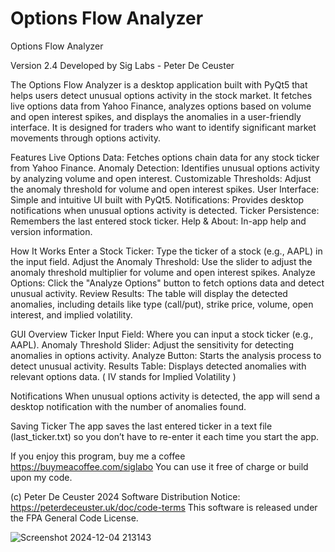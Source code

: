 # Options Flow Analyzer


 


Options Flow Analyzer

 Version 2.4
Developed by Sig Labs - Peter De Ceuster
 
  
 
 The Options Flow Analyzer is a desktop application built with PyQt5 that helps users detect unusual options activity in the stock market. It fetches live options data from Yahoo Finance, analyzes options based on volume and open interest spikes, and displays the anomalies in a user-friendly interface. It is designed for traders who want to identify significant market movements through options activity.

Features
Live Options Data: Fetches options chain data for any stock ticker from Yahoo Finance.
Anomaly Detection: Identifies unusual options activity by analyzing volume and open interest.
Customizable Thresholds: Adjust the anomaly threshold for volume and open interest spikes.
User Interface: Simple and intuitive UI built with PyQt5.
Notifications: Provides desktop notifications when unusual options activity is detected.
Ticker Persistence: Remembers the last entered stock ticker.
Help & About: In-app help and version information.


How It Works
Enter a Stock Ticker: Type the ticker of a stock (e.g., AAPL) in the input field.
Adjust the Anomaly Threshold: Use the slider to adjust the anomaly threshold multiplier for volume and open interest spikes.
Analyze Options: Click the "Analyze Options" button to fetch options data and detect unusual activity.
Review Results: The table will display the detected anomalies, including details like type (call/put), strike price, volume, open interest, and implied volatility.

GUI Overview
Ticker Input Field: Where you can input a stock ticker (e.g., AAPL).
Anomaly Threshold Slider: Adjust the sensitivity for detecting anomalies in options activity.
Analyze Button: Starts the analysis process to detect unusual activity.
Results Table: Displays detected anomalies with relevant options data. ( IV stands for Implied Volatility )


Notifications
When unusual options activity is detected, the app will send a desktop notification with the number of anomalies found.

Saving Ticker
The app saves the last entered ticker in a text file (last_ticker.txt) so you don’t have to re-enter it each time you start the app.




If you enjoy this program, buy me a coffee https://buymeacoffee.com/siglabo
You can use it free of charge or build upon my code. 
 
(c) Peter De Ceuster 2024
Software Distribution Notice: https://peterdeceuster.uk/doc/code-terms 
This software is released under the FPA General Code License.
 
![Screenshot 2024-12-04 213143](https://github.com/user-attachments/assets/a3cfa4ef-d59b-496a-8de2-f4a62e0d23b0)
